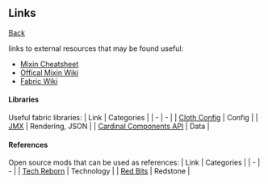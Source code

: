 ## Links
[Back](/README.md)

links to external resources that may be found useful:
* [Mixin Cheatsheet](https://github.com/2xsaiko/mixin-cheatsheet/blob/master/README.md)
* [Offical Mixin Wiki](https://github.com/SpongePowered/Mixin/wiki)
* [Fabric Wiki](https://fabricmc.net/wiki)

#### Libraries
Useful fabric libraries:
| Link | Categories |
| - | - |
| [Cloth Config](https://github.com/shedaniel/cloth-config) | Config |
| [JMX](https://github.com/grondag/json-model-extensions) | Rendering, JSON |
| [Cardinal Components API](https://github.com/OnyxStudios/Cardinal-Components-API) | Data |

#### References
Open source mods that can be used as references:
| Link | Categories |
| - | - |
| [Tech Reborn](https://github.com/TechReborn/TechReborn) | Technology |
| [Red Bits](https://github.com/magistermaks/mod-redbits) | Redstone |

